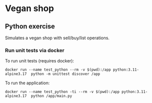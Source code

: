 # Vegan shop

## Python exercise

Simulates a vegan shop with sell/buy/list operations.

### Run unit tests via docker

To run unit tests (requires docker):

```
docker run --name test_python --rm -v $(pwd):/app python:3.11-alpine3.17  python -m unittest discover /app
```

To run the application:

```
docker run --name test_python -ti --rm -v $(pwd):/app python:3.11-alpine3.17  python /app/main.py
```

